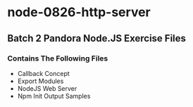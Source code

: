 # node-0826-http-server
## Batch 2 Pandora Node.JS Exercise Files
### Contains The Following Files
* Callback Concept
* Export Modules
* NodeJS Web Server
* Npm Init Output Samples
